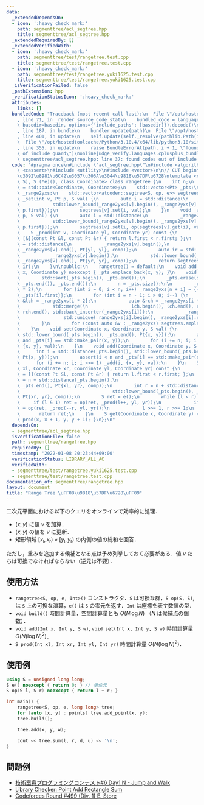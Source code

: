 ```yaml
---
data:
  _extendedDependsOn:
  - icon: ':heavy_check_mark:'
    path: segmenttree/acl_segtree.hpp
    title: segmenttree/acl_segtree.hpp
  _extendedRequiredBy: []
  _extendedVerifiedWith:
  - icon: ':heavy_check_mark:'
    path: segmenttree/test/rangetree.test.cpp
    title: segmenttree/test/rangetree.test.cpp
  - icon: ':heavy_check_mark:'
    path: segmenttree/test/rangetree.yuki1625.test.cpp
    title: segmenttree/test/rangetree.yuki1625.test.cpp
  _isVerificationFailed: false
  _pathExtension: hpp
  _verificationStatusIcon: ':heavy_check_mark:'
  attributes:
    links: []
  bundledCode: "Traceback (most recent call last):\n  File \"/opt/hostedtoolcache/Python/3.10.4/x64/lib/python3.10/site-packages/onlinejudge_verify/documentation/build.py\"\
    , line 71, in _render_source_code_stat\n    bundled_code = language.bundle(stat.path,\
    \ basedir=basedir, options={'include_paths': [basedir]}).decode()\n  File \"/opt/hostedtoolcache/Python/3.10.4/x64/lib/python3.10/site-packages/onlinejudge_verify/languages/cplusplus.py\"\
    , line 187, in bundle\n    bundler.update(path)\n  File \"/opt/hostedtoolcache/Python/3.10.4/x64/lib/python3.10/site-packages/onlinejudge_verify/languages/cplusplus_bundle.py\"\
    , line 401, in update\n    self.update(self._resolve(pathlib.Path(included), included_from=path))\n\
    \  File \"/opt/hostedtoolcache/Python/3.10.4/x64/lib/python3.10/site-packages/onlinejudge_verify/languages/cplusplus_bundle.py\"\
    , line 355, in update\n    raise BundleErrorAt(path, i + 1, \"found codes out\
    \ of include guard\")\nonlinejudge_verify.languages.cplusplus_bundle.BundleErrorAt:\
    \ segmenttree/acl_segtree.hpp: line 37: found codes out of include guard\n"
  code: "#pragma once\n#include \"acl_segtree.hpp\"\n#include <algorithm>\n#include\
    \ <cassert>\n#include <utility>\n#include <vector>\n\n// CUT begin\n// \u9006\u5143\
    \u3092\u8981\u6C42\u3057\u306A\u3044\u9818\u57DF\u6728\ntemplate <class S, S (*op)(S,\
    \ S), S (*e)(), class Coordinate> class rangetree {\n    int n;\n    using Pt\
    \ = std::pair<Coordinate, Coordinate>;\n    std::vector<Pt> _pts;\n    std::vector<std::vector<Pt>>\
    \ _range2yxs;\n    std::vector<atcoder::segtree<S, op, e>> segtrees;\n    void\
    \ _set(int v, Pt p, S val) {\n        auto i = std::distance(\n            _range2yxs[v].begin(),\n\
    \            std::lower_bound(_range2yxs[v].begin(), _range2yxs[v].end(), Pt{p.second,\
    \ p.first}));\n        segtrees[v].set(i, val);\n    }\n    void _add(int v, Pt\
    \ p, S val) {\n        auto i = std::distance(\n            _range2yxs[v].begin(),\n\
    \            std::lower_bound(_range2yxs[v].begin(), _range2yxs[v].end(), Pt{p.second,\
    \ p.first}));\n        segtrees[v].set(i, op(segtrees[v].get(i), val));\n    }\n\
    \    S _prod(int v, Coordinate yl, Coordinate yr) const {\n        auto comp =\
    \ [&](const Pt &l, const Pt &r) { return l.first < r.first; };\n        auto il\
    \ = std::distance(\n            _range2yxs[v].begin(),\n            std::lower_bound(_range2yxs[v].begin(),\
    \ _range2yxs[v].end(), Pt{yl, yl}, comp));\n        auto ir = std::distance(\n\
    \            _range2yxs[v].begin(),\n            std::lower_bound(_range2yxs[v].begin(),\
    \ _range2yxs[v].end(), Pt{yr, yr}, comp));\n        return segtrees[v].prod(il,\
    \ ir);\n    }\n\npublic:\n    rangetree() = default;\n    void add_point(Coordinate\
    \ x, Coordinate y) noexcept { _pts.emplace_back(x, y); }\n    void build() {\n\
    \        std::sort(_pts.begin(), _pts.end());\n        _pts.erase(std::unique(_pts.begin(),\
    \ _pts.end()), _pts.end());\n        n = _pts.size();\n\n        _range2yxs.resize(n\
    \ * 2);\n        for (int i = 0; i < n; i++) _range2yxs[n + i] = {{_pts[i].second,\
    \ _pts[i].first}};\n        for (int i = n - 1; i > 0; i--) {\n            auto\
    \ &lch = _range2yxs[i * 2];\n            auto &rch = _range2yxs[i * 2 + 1];\n\
    \            std::merge(\n                lch.begin(), lch.end(), rch.begin(),\
    \ rch.end(), std::back_inserter(_range2yxs[i]));\n            _range2yxs[i].erase(\n\
    \                std::unique(_range2yxs[i].begin(), _range2yxs[i].end()), _range2yxs[i].end());\n\
    \        }\n        for (const auto &v : _range2yxs) segtrees.emplace_back(v.size());\n\
    \    }\n    void set(Coordinate x, Coordinate y, S val) {\n        int i = std::distance(_pts.begin(),\
    \ std::lower_bound(_pts.begin(), _pts.end(), Pt{x, y}));\n        assert(i < n\
    \ and _pts[i] == std::make_pair(x, y));\n        for (i += n; i; i >>= 1) _set(i,\
    \ {x, y}, val);\n    }\n    void add(Coordinate x, Coordinate y, S val) {\n  \
    \      int i = std::distance(_pts.begin(), std::lower_bound(_pts.begin(), _pts.end(),\
    \ Pt{x, y}));\n        assert(i < n and _pts[i] == std::make_pair(x, y));\n  \
    \      for (i += n; i; i >>= 1) _add(i, {x, y}, val);\n    }\n    S prod(Coordinate\
    \ xl, Coordinate xr, Coordinate yl, Coordinate yr) const {\n        auto comp\
    \ = [](const Pt &l, const Pt &r) { return l.first < r.first; };\n        int l\
    \ = n + std::distance(_pts.begin(),\n                                  std::lower_bound(_pts.begin(),\
    \ _pts.end(), Pt{xl, yr}, comp));\n        int r = n + std::distance(_pts.begin(),\n\
    \                                  std::lower_bound(_pts.begin(), _pts.end(),\
    \ Pt{xr, yr}, comp));\n        S ret = e();\n        while (l < r) {\n       \
    \     if (l & 1) ret = op(ret, _prod(l++, yl, yr));\n            if (r & 1) ret\
    \ = op(ret, _prod(--r, yl, yr));\n            l >>= 1, r >>= 1;\n        }\n \
    \       return ret;\n    }\n    S get(Coordinate x, Coordinate y) const { return\
    \ prod(x, x + 1, y, y + 1); }\n};\n"
  dependsOn:
  - segmenttree/acl_segtree.hpp
  isVerificationFile: false
  path: segmenttree/rangetree.hpp
  requiredBy: []
  timestamp: '2022-01-08 20:23:44+09:00'
  verificationStatus: LIBRARY_ALL_AC
  verifiedWith:
  - segmenttree/test/rangetree.yuki1625.test.cpp
  - segmenttree/test/rangetree.test.cpp
documentation_of: segmenttree/rangetree.hpp
layout: document
title: "Range Tree \uFF08\u9818\u57DF\u6728\uFF09"
---
```


二次元平面における以下のクエリをオンラインで効率的に処理．

- $(x, y)$ に値 $v$ を加算．
- $(x, y)$ の値を $v$ に更新．
- 矩形領域 $\left[x_\mathrm{l}, x_\mathrm{r}\right) \times \left[y_\mathrm{l}, y_\mathrm{r}\right)$ の内側の値の総和を回答．

ただし，重みを追加する候補となる点は予め列挙しておく必要がある．値 $v$ たちは可換でなければならない（逆元は不要）．

## 使用方法

- `rangetree<S, op, e, Int>()` コンストラクタ．`S` は可換な群，`S op(S, S)`, は `S` 上の可換な演算，`e()` は `S` の零元を返す．`Int` は座標を表す数値の型．
- `void build()` 時間計算量，空間計算量とも $O(N \log N)$ （$N$ は候補点の個数）．
- `void add(Int x, Int y, S w)`, `void set(Int x, Int y, S w)` 時間計算量 $O(N (\log N)^2)$．
- `S prod(Int xl, Int xr, Int yl, Int yr)` 時間計算量 $O(N (\log N)^2)$．

## 使用例

```cpp
using S = unsigned long long;
S e() noexcept { return 0; } // 単位元
S op(S l, S r) noexcept { return l + r; }

int main() {
    rangetree<S, op, e, long long> tree;
    for (auto [x, y] : points) tree.add_point(x, y);
    tree.build();

    tree.add(x, y, w);

    cout << tree.sum(l, r, d, u) << '\n';
}
```

## 問題例

- [技術室奥プログラミングコンテスト#6 Day1 N - Jump and Walk](https://atcoder.jp/contests/tkppc6-1/tasks/tkppc6_1_n)
- [Library Checker: Point Add Rectangle Sum](https://judge.yosupo.jp/problem/point_add_rectangle_sum)
- [Codeforces Round #499 (Div. 1) E. Store](https://codeforces.com/contest/1010/problem/E)
